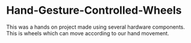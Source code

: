 # Hand-Gesture-Controlled-Wheels
This was a hands on project made using several hardware components. This is wheels which can move according to our hand movement.

